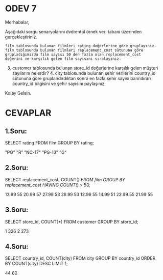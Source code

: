 # ODEV 7

Merhabalar,

Aşağıdaki sorgu senaryolarını dvdrental örnek veri tabanı üzerinden gerçekleştiriniz.

    film tablosunda bulunan filmleri rating değerlerine göre gruplayınız.
    film tablosunda bulunan filmleri replacement_cost sütununa göre grupladığımızda film sayısı 50 den fazla olan replacement_cost değerini ve karşılık gelen film sayısını sıralayınız.

3. customer tablosunda bulunan store_id değerlerine karşılık gelen müşteri sayılarını nelerdir? 4. city tablosunda bulunan şehir verilerini country_id sütununa göre gruplandırdıktan sonra en fazla şehir sayısı barındıran country_id bilgisini ve şehir sayısını paylaşınız.

Kolay Gelsin.

# CEVAPLAR 

## 1.Soru:

SELECT rating FROM film
GROUP BY rating;

"PG"
"R"
"NC-17"
"PG-13"
"G"

## 2.Soru:

SELECT replacement_cost, COUNT(*) FROM film
GROUP BY replacement_cost
HAVING COUNT(*) > 50;

13.99	55
20.99	57
27.99	53
29.99	53
12.99	55
14.99	51
22.99	55
21.99	55

## 3.Soru:

SELECT store_id, COUNT(*) FROM customer
GROUP BY store_id;

1	326
2	273

## 4.Soru:

SELECT country_id, COUNT(city) FROM city
GROUP BY country_id
ORDER BY COUNT(city) DESC
LIMIT 1;

44	60